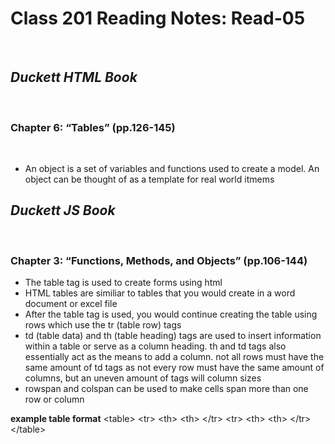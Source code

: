 # Class 201 Reading Notes: Read-05
 
## ***Duckett HTML Book***
 
### Chapter 6: “Tables” (pp.126-145)
 
- An object is a set of variables and functions used to create a model. An object can be thought of as a template for real world itmems

## ***Duckett JS Book***
 
### Chapter 3: “Functions, Methods, and Objects” (pp.106-144)
- The table tag is used to create forms using html
- HTML tables are similiar to tables that you would create in a word document or excel file
- After the table tag is used, you would continue creating the table using rows which use the tr (table row) tags
- td (table data) and th (table heading) tags are used to insert information within a table or serve as a column heading. th and td tags also essentially act as the means to add a column. not all rows must have the same amount of td tags as not every row must have the same amount of columns, but an uneven amount of tags will column sizes
- rowspan and colspan can be used to make cells span more than one row or column

**example table format**
&lt;table&gt;
&lt;tr&gt;
&lt;th&gt;
&lt;th&gt;
&lt;/tr&gt;
&lt;tr&gt;
&lt;th&gt;
&lt;th&gt;
&lt;/tr&gt;
&lt;/table&gt;

